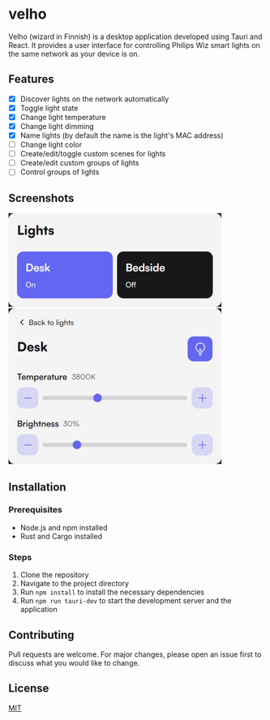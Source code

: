# velho

Velho (wizard in Finnish) is a desktop application developed using Tauri and React. 
It provides a user interface for controlling Philips Wiz smart lights on the same network as your device is on.

## Features
- [x] Discover lights on the network automatically
- [x] Toggle light state
- [x] Change light temperature
- [x] Change light dimming
- [x] Name lights (by default the name is the light's MAC address)
- [ ] Change light color 
- [ ] Create/edit/toggle custom scenes for lights
- [ ] Create/edit custom groups of lights
- [ ] Control groups of lights

## Screenshots
![](https://raw.githubusercontent.com/natixco/velho/main/screenshots/lights.png)
![](https://raw.githubusercontent.com/natixco/velho/main/screenshots/light.png)

## Installation
### Prerequisites
- Node.js and npm installed
- Rust and Cargo installed

### Steps
1. Clone the repository
1. Navigate to the project directory
1. Run `npm install` to install the necessary dependencies
1. Run `npm run tauri-dev` to start the development server and the application

## Contributing
Pull requests are welcome. For major changes, please open an issue first to discuss what you would like to change.

## License
[MIT](https://choosealicense.com/licenses/mit/)
